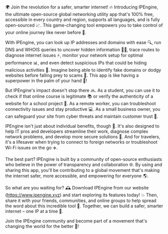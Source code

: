 🌍️️ Join the revolution for a safer, smarter internet! 🔥 Introducing IPEngine, the ultimate open-source global networking utility app that's 100% free, accessible in every country and region, supports all languages, and is fully open-sourced 📈️. This game-changing tool empowers you to take control of your online journey like never before 💪.

With IPEngine, you can look up IP addresses and domains with ease 🔍, run DNS and WHOIS queries to uncover hidden information 🕵️‍♀️, trace routes to diagnose internet issues ⚡️, monitor your network setup for optimal performance 📊, and even detect suspicious IPs that could be hiding malicious activities 👀. Imagine being able to identify fake domains or dodgy websites before falling prey to scams 💸. This app is like having a superpower in the palm of your hand 🔮!

But IPEngine's impact doesn't stop there 🔜. As a student, you can use it to check if that online course is legitimate 📚 or verify the authenticity of a website for a school project 🎯. As a remote worker, you can troubleshoot connectivity issues and stay productive 💻. As a small business owner, you can safeguard your site from cyber threats and maintain customer trust 🏢.

IPEngine isn't just about individual benefits, though 🤝. It's also designed to help IT pros and developers streamline their work, diagnose complex network problems, and develop more secure solutions 🔧. And for travelers, it's a lifesaver when trying to connect to foreign networks or troubleshoot Wi-Fi issues on the go ✈️.

The best part? IPEngine is built by a community of open-source enthusiasts who believe in the power of transparency and collaboration 🌐️. By using and sharing this app, you'll be contributing to a global movement that's making the internet safer, more accessible, and empowering for everyone 🌎.

So what are you waiting for? 🕰️ Download IPEngine from our website (https://www.ipengine.xyz) and start exploring its features today! 💥 Then, share it with your friends, communities, and online groups to help spread the word about this incredible tool 🔗. Together, we can build a safer, smarter internet – one IP at a time 🚀.

Join the IPEngine community and become part of a movement that's changing the world for the better 💪!
